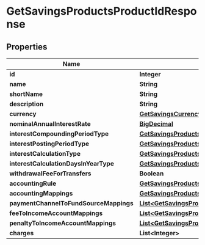# GetSavingsProductsProductIdResponse

## Properties
Name | Type | Description | Notes
------------ | ------------- | ------------- | -------------
**id** | **Integer** |  |  [optional]
**name** | **String** |  |  [optional]
**shortName** | **String** |  |  [optional]
**description** | **String** |  |  [optional]
**currency** | [**GetSavingsCurrency**](GetSavingsCurrency.md) |  |  [optional]
**nominalAnnualInterestRate** | [**BigDecimal**](BigDecimal.md) |  |  [optional]
**interestCompoundingPeriodType** | [**GetSavingsProductsInterestCompoundingPeriodType**](GetSavingsProductsInterestCompoundingPeriodType.md) |  |  [optional]
**interestPostingPeriodType** | [**GetSavingsProductsInterestPostingPeriodType**](GetSavingsProductsInterestPostingPeriodType.md) |  |  [optional]
**interestCalculationType** | [**GetSavingsProductsInterestCalculationType**](GetSavingsProductsInterestCalculationType.md) |  |  [optional]
**interestCalculationDaysInYearType** | [**GetSavingsProductsInterestCalculationDaysInYearType**](GetSavingsProductsInterestCalculationDaysInYearType.md) |  |  [optional]
**withdrawalFeeForTransfers** | **Boolean** |  |  [optional]
**accountingRule** | [**GetSavingsProductsAccountingRule**](GetSavingsProductsAccountingRule.md) |  |  [optional]
**accountingMappings** | [**GetSavingsProductsAccountingMappings**](GetSavingsProductsAccountingMappings.md) |  |  [optional]
**paymentChannelToFundSourceMappings** | [**List&lt;GetSavingsProductsPaymentChannelToFundSourceMappings&gt;**](GetSavingsProductsPaymentChannelToFundSourceMappings.md) |  |  [optional]
**feeToIncomeAccountMappings** | [**List&lt;GetSavingsProductsFeeToIncomeAccountMappings&gt;**](GetSavingsProductsFeeToIncomeAccountMappings.md) |  |  [optional]
**penaltyToIncomeAccountMappings** | [**List&lt;GetSavingsProductsPenaltyToIncomeAccountMappings&gt;**](GetSavingsProductsPenaltyToIncomeAccountMappings.md) |  |  [optional]
**charges** | **List&lt;Integer&gt;** |  |  [optional]
